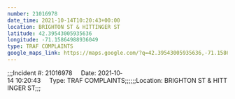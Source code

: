 ```yaml
---
number: 21016978
date_time: 2021-10-14T10:20:43+00:00
location: BRIGHTON ST & HITTINGER ST
latitude: 42.39543005935636
longitude: -71.15864988936049
type: TRAF COMPLAINTS
google_maps_link: https://maps.google.com/?q=42.39543005935636,-71.15864988936049
---
```


;;;Incident #: 21016978     Date: 2021‐10‐14 10:20:43     Type: TRAF COMPLAINTS;;;;;;Location: BRIGHTON ST & HITTINGER ST;;;
